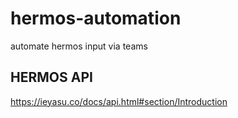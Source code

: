 # hermos-automation
automate hermos input via teams


## HERMOS API
https://ieyasu.co/docs/api.html#section/Introduction

